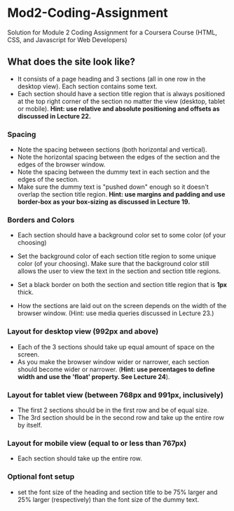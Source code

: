 # Mod2-Coding-Assignment
Solution for Module 2 Coding Assignment for a Coursera Course (HTML, CSS, and Javascript for Web Developers)
## What does the site look like?
- It consists of a page heading and 3 sections (all in one row in the desktop view). Each section contains some text.
- Each section should have a section title region that is always positioned at the top right corner of the section no matter the view (desktop, tablet or mobile). 
**Hint: use relative and absolute positioning and offsets as discussed in Lecture 22.**
### Spacing
- Note the spacing between sections (both horizontal and vertical).
- Note the horizontal spacing between the edges of the section and the edges of the browser window. 
- Note the spacing between the dummy text in each section and the edges of the section.
- Make sure the dummy text is "pushed down" enough so it doesn't overlap the section title region.
**Hint: use margins and padding and use border-box as your box-sizing as discussed in Lecture 19.**
### Borders and Colors 
- Each section should have a background color set to some color (of your choosing)
- Set the background color of each section title region to some unique color (of your choosing). Make sure that the background color still allows the user to view the text in the section and section title regions.
- Set a black border on both the section and section title region that is **1px** thick.


- How the sections are laid out on the screen depends on the width of the browser window. (Hint: use media queries discussed in Lecture 23.)
### Layout for desktop view (992px and above)
- Each of the 3 sections should take up equal amount of space on the screen.
- As you make the browser window wider or narrower, each section should become wider or narrower. (**Hint: use percentages to define width and use the 'float' property. See Lecture 24**). 
### Layout for tablet view (between 768px and 991px, inclusively)
- The first 2 sections should be in the first row and be of equal size. 
- The 3rd section should be in the second row and take up the entire row by itself.
### Layout for mobile view (equal to or less than 767px)
- Each section should take up the entire row.
### Optional font setup
- set the font size of the heading and section title to be 75% larger and 25% larger (respectively) than the font size of the dummy text.


